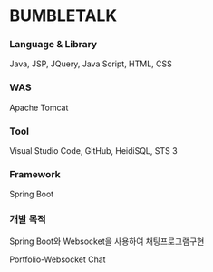# BUMBLETALK

### Language & Library
Java, JSP, JQuery, Java Script, HTML, CSS

### WAS
Apache Tomcat

### Tool
Visual Studio Code, GitHub, HeidiSQL, STS 3

### Framework
Spring Boot

### 개발 목적
Spring Boot와 Websocket을 사용하여 채팅프로그램구현

Portfolio-Websocket Chat

